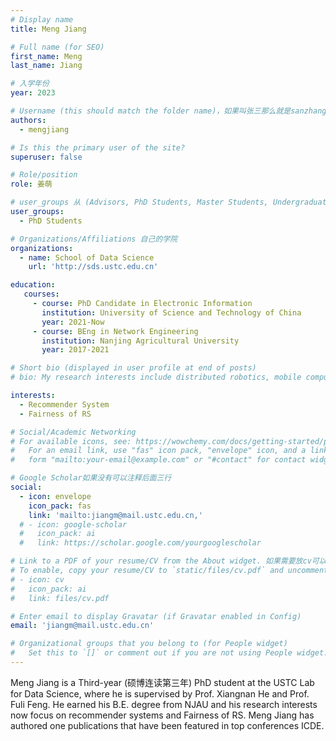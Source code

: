 ```yaml
---
# Display name
title: Meng Jiang

# Full name (for SEO)
first_name: Meng
last_name: Jiang

# 入学年份
year: 2023

# Username (this should match the folder name)，如果叫张三那么就是sanzhang
authors:
  - mengjiang

# Is this the primary user of the site? 
superuser: false

# Role/position 
role: 姜萌

# user_groups 从 (Advisors, PhD Students, Master Students, Undergraduate) 从这四个里面选
user_groups:
  - PhD Students

# Organizations/Affiliations 自己的学院
organizations:
  - name: School of Data Science
    url: 'http://sds.ustc.edu.cn'

education:
   courses:
     - course: PhD Candidate in Electronic Information
       institution: University of Science and Technology of China
       year: 2021-Now
     - course: BEng in Network Engineering
       institution: Nanjing Agricultural University
       year: 2017-2021

# Short bio (displayed in user profile at end of posts)
# bio: My research interests include distributed robotics, mobile computing and programmable matter.

interests:
  - Recommender System
  - Fairness of RS

# Social/Academic Networking
# For available icons, see: https://wowchemy.com/docs/getting-started/page-builder/#icons
#   For an email link, use "fas" icon pack, "envelope" icon, and a link in the
#   form "mailto:your-email@example.com" or "#contact" for contact widget.

# Google Scholar如果没有可以注释后面三行
social:
  - icon: envelope
    icon_pack: fas
    link: 'mailto:jiangm@mail.ustc.edu.cn,'
  # - icon: google-scholar
  #   icon_pack: ai
  #   link: https://scholar.google.com/yourgooglescholar

# Link to a PDF of your resume/CV from the About widget. 如果需要放cv可以发给我
# To enable, copy your resume/CV to `static/files/cv.pdf` and uncomment the lines below.
# - icon: cv
#   icon_pack: ai
#   link: files/cv.pdf

# Enter email to display Gravatar (if Gravatar enabled in Config)
email: 'jiangm@mail.ustc.edu.cn'

# Organizational groups that you belong to (for People widget)
#   Set this to `[]` or comment out if you are not using People widget.
---
```


Meng Jiang is a Third-year (硕博连读第三年) PhD student at the USTC Lab for Data Science, where he is supervised by Prof. Xiangnan He and Prof. Fuli Feng. He earned his B.E. degree from NJAU and his research interests now focus on recommender systems and Fairness of RS. Meng Jiang has authored one publications that have been featured in top conferences ICDE. 